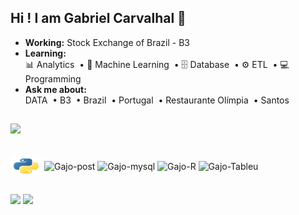 ## Hi ! I am Gabriel Carvalhal 👋

  - **Working:** Stock Exchange of Brazil - B3
  - **Learning:** <br>
📊 Analytics   &nbsp;&bull;   🤖 Machine Learning  &nbsp;&bull;   🗄 Database   &nbsp;&bull;   ⚙ ETL   &nbsp;&bull;   💻 Programming
  -  **Ask me about:** <br>
DATA &nbsp;&bull;  B3 &nbsp;&bull; Brazil &nbsp;&bull;  Portugal &nbsp;&bull; Restaurante Olímpia &nbsp;&bull;  Santos
  
  ##
 
  <img height="180em" src="https://github-readme-stats.vercel.app/api?username=gccarvalhal&show_icons=true&theme=default&include_all_commits=true&count_private=true"/>
  <div style="display: inline_block"><br>
</div>
<div style="display: inline_block"><br>
  <img align="center" alt="Gajo-Python" height="30" width="50" src="https://raw.githubusercontent.com/devicons/devicon/master/icons/python/python-original.svg">
  <img align="center" alt="Gajo-post" height="30" width="50" src="https://cdn.jsdelivr.net/gh/devicons/devicon/icons/postgresql/postgresql-original.svg" />
  <img align="center" alt="Gajo-mysql" height="30" width="50" src="https://cdn.jsdelivr.net/gh/devicons/devicon/icons/mysql/mysql-plain.svg" />
  <img align="center" alt="Gajo-R" height="30" width="50" src="https://cdn.jsdelivr.net/gh/devicons/devicon/icons/rstudio/rstudio-original.svg" />
  <img align="center" alt="Gajo-Tableu" height="30" width="150" src="https://upload.wikimedia.org/wikipedia/commons/4/4b/Tableau_Logo.png" />
        
  ##
 
<div> 
  <a href = "mailto:gabrielccarvalhal@hotmail.com"><img src="https://img.shields.io/badge/-Outlook-%23333?style=for-the-badge&logo=outlook&logoColor=white" target="_blank"></a>
  <a href="https://www.linkedin.com/in/gabrielccarvalhal" target="_blank"><img src="https://img.shields.io/badge/-LinkedIn-%230077B5?style=for-the-badge&logo=linkedin&logoColor=white" target="_blank"></a> 
 
  </div>

